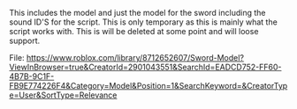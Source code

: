 This includes the model and just the model for the sword including the sound ID'S for the script.
This is only temporary as this is mainly what the script works with.
This is will be deleted at some point and will loose support.

File:
https://www.roblox.com/library/8712652607/Sword-Model?ViewInBrowser=true&CreatorId=2901043551&SearchId=EADCD752-FF60-4B7B-9C1F-FB9E774226F4&Category=Model&Position=1&SearchKeyword=&CreatorType=User&SortType=Relevance
